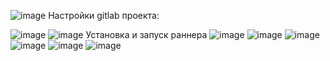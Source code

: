 ![image](https://user-images.githubusercontent.com/25949605/228586778-79d2fb73-988c-48de-bb5d-a0626442476b.png)
Настройки gitlab проекта:

![image](https://user-images.githubusercontent.com/25949605/228586924-7022d4f5-4082-4461-b7c3-747fa7f806f0.png)
![image](https://user-images.githubusercontent.com/25949605/228586948-f30f21eb-7673-4127-b15a-5eb905b21e22.png)
Установка и запуск раннера
![image](https://user-images.githubusercontent.com/25949605/228586998-d3634c9c-9a4c-4eb5-984d-01cfced6c114.png)
![image](https://user-images.githubusercontent.com/25949605/228587014-62c6a6a1-61c1-4b8a-bafc-0dbefffdf861.png)
![image](https://user-images.githubusercontent.com/25949605/228587026-760725cd-32dc-43a8-a8a2-14abc900140a.png)
![image](https://user-images.githubusercontent.com/25949605/228587050-2262bcd8-2864-4e27-adba-f946a85fbc9d.png)
![image](https://user-images.githubusercontent.com/25949605/228587066-06f2bd05-2bf8-4248-ab30-fc3b0f1ab9b2.png)
![image](https://user-images.githubusercontent.com/25949605/228588015-d73f1549-7df6-41f7-b318-c7e659e52d1f.png)
